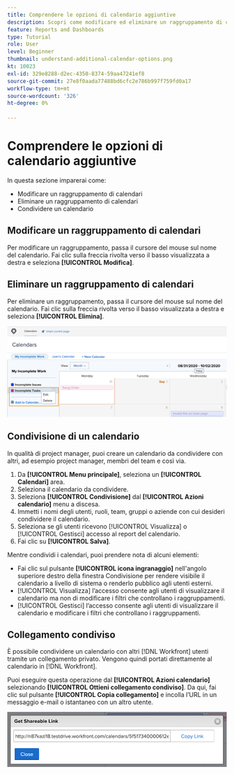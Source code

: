```yaml
---
title: Comprendere le opzioni di calendario aggiuntive
description: Scopri come modificare ed eliminare un raggruppamento di calendari e come condividere un calendario.
feature: Reports and Dashboards
type: Tutorial
role: User
level: Beginner
thumbnail: understand-additional-calendar-options.png
kt: 10023
exl-id: 329e8288-d2ec-4350-8374-59aa47241ef8
source-git-commit: 27e8f0aada77488bd6cfc2e786b997f759fd0a17
workflow-type: tm+mt
source-wordcount: '326'
ht-degree: 0%

---
```


# Comprendere le opzioni di calendario aggiuntive

In questa sezione imparerai come:

* Modificare un raggruppamento di calendari
* Eliminare un raggruppamento di calendari
* Condividere un calendario

## Modificare un raggruppamento di calendari

Per modificare un raggruppamento, passa il cursore del mouse sul nome del calendario. Fai clic sulla freccia rivolta verso il basso visualizzata a destra e seleziona **[!UICONTROL Modifica]**.

## Eliminare un raggruppamento di calendari

Per eliminare un raggruppamento, passa il cursore del mouse sul nome del calendario. Fai clic sulla freccia rivolta verso il basso visualizzata a destra e seleziona **[!UICONTROL Elimina]**.

![Immagine di una schermata che mostra l’opzione di raggruppamento del calendario di eliminazione](assets/calendar-3-0.png)

## Condivisione di un calendario

In qualità di project manager, puoi creare un calendario da condividere con altri, ad esempio project manager, membri del team e così via.

1. Da **[!UICONTROL Menu principale]**, seleziona un **[!UICONTROL Calendari]** area.
1. Seleziona il calendario da condividere.
1. Seleziona **[!UICONTROL Condivisione]** dal **[!UICONTROL Azioni calendario]** menu a discesa.
1. Immetti i nomi degli utenti, ruoli, team, gruppi o aziende con cui desideri condividere il calendario.
1. Seleziona se gli utenti ricevono [!UICONTROL Visualizza] o [!UICONTROL Gestisci] accesso al report del calendario.
1. Fai clic su **[!UICONTROL Salva]**.

Mentre condividi i calendari, puoi prendere nota di alcuni elementi:

* Fai clic sul pulsante **[!UICONTROL icona ingranaggio]** nell&#39;angolo superiore destro della finestra Condivisione per rendere visibile il calendario a livello di sistema o renderlo pubblico agli utenti esterni.
* [!UICONTROL Visualizza] l’accesso consente agli utenti di visualizzare il calendario ma non di modificare i filtri che controllano i raggruppamenti.
* [!UICONTROL Gestisci] l’accesso consente agli utenti di visualizzare il calendario e modificare i filtri che controllano i raggruppamenti.

## Collegamento condiviso

È possibile condividere un calendario con altri [!DNL Workfront] utenti tramite un collegamento privato. Vengono quindi portati direttamente al calendario in [!DNL Workfront].

Puoi eseguire questa operazione dal **[!UICONTROL Azioni calendario]** selezionando **[!UICONTROL Ottieni collegamento condiviso]**. Da qui, fai clic sul pulsante **[!UICONTROL Copia collegamento]** e incolla l’URL in un messaggio e-mail o istantaneo con un altro utente.

![Immagine di un [!UICONTROL Ottieni collegamento condiviso] screen](assets/calendar-3-1.png)
